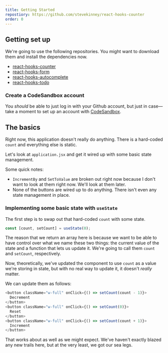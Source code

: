 ```yaml
---
title: Getting Started
repostiory: https://github.com/stevekinney/react-hooks-counter
order: 0
---
```


## Getting set up

We're going to use the following repositories. You might want to download them and install the dependencies now.

- [react-hooks-counter](https://github.com/stevekinney/react-hooks-counter)
- [react-hooks-form](https://github.com/stevekinney/react-hooks-form)
- [react-hooks-autocomplete](https://github.com/stevekinney/react-hooks-autocomplete)
- [react-hooks-todo](https://github.com/stevekinney/react-hooks-todo)

### Create a CodeSandbox account

You _should_ be able to just log in with your Github account, but just in case—take a moment to set up an account with [CodeSandbox](https://codesandbox.io).

## The basics

Right now, this application doesn't really do anything. There is a hard-coded `count` and everything else is static.

Let's look at `application.jsx` and get it wired up with some basic state management.

Some quick notes:

- `IncrementBy` and `SetToValue` are broken out right now because I don't want to look at them right now. We'll look at them later.
- None of the buttons are wired up to do anything. There isn't even any state management in place.

### Implementing some basic state with `useState`

The first step is to swap out that hard-coded `count` with some state.

```js
const [count, setCount] = useState(0);
```

The reason that we return an array here is because we want to be able to have control over what we name these two things: the current value of the state and a function that lets us update it. We're going to call them `count` and `setCount`, respectively.

Now, theoretically, we've updated the component to use `count` as a value we're storing in state, but with no real way to update it, it doesn't _really_ matter.

We can update them as follows:

```js
<button className="w-full" onClick={() => setCount(count - 1)}>
  Decrement
</button>
<button className="w-full" onClick={() => setCount(0)}>
  Reset
</button>
<button className="w-full" onClick={() => setCount(count + 1)}>
  Increment
</button>
```

That works about as well as we might expect. We've haven't exactly blazed any new trails here, but at the very least, we got our sea legs.
